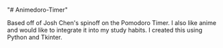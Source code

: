 "# Animedoro-Timer" 

Based off of Josh Chen's spinoff on the Pomodoro Timer. I also like anime and would like to integrate it into my study habits. I created this using Python and Tkinter.
